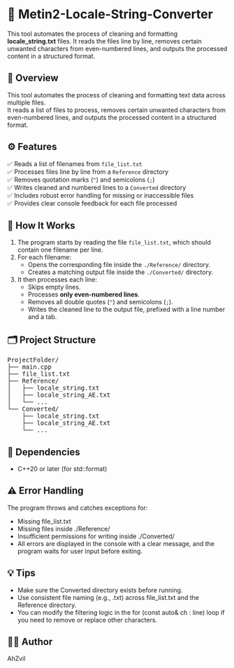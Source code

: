 # 🧩 Metin2-Locale-String-Converter
This tool automates the process of cleaning and formatting **locale_string.txt** files.
It reads the files line by line, removes certain unwanted characters from even-numbered lines,
and outputs the processed content in a structured format.

## 📘 Overview
This tool automates the process of cleaning and formatting text data across multiple files.  
It reads a list of files to process, removes certain unwanted characters from even-numbered lines,
and outputs the processed content in a structured format.

## ⚙️ Features
✅ Reads a list of filenames from `file_list.txt`  
✅ Processes files line by line from a `Reference` directory  
✅ Removes quotation marks (`"`) and semicolons (`;`)  
✅ Writes cleaned and numbered lines to a `Converted` directory  
✅ Includes robust error handling for missing or inaccessible files  
✅ Provides clear console feedback for each file processed  

## 🧠 How It Works
1. The program starts by reading the file `file_list.txt`, which should contain one filename per line.  
2. For each filename:
   - Opens the corresponding file inside the `./Reference/` directory.
   - Creates a matching output file inside the `./Converted/` directory.
3. It then processes each line:
   - Skips empty lines.
   - Processes **only even-numbered lines**.
   - Removes all double quotes (`"`) and semicolons (`;`).
   - Writes the cleaned line to the output file, prefixed with a line number and a tab.


## 🗂️ Project Structure
<pre>
ProjectFolder/
├── main.cpp
├── file_list.txt
├── Reference/
│   ├── locale_string.txt
│   ├── locale_string_AE.txt
│   └── ...
└── Converted/
    ├── locale_string.txt
    ├── locale_string_AE.txt
    └── ...
</pre>

## 🧱 **Dependencies**
 - C++20 or later (for std::format)

## ⚠️ Error Handling
The program throws and catches exceptions for:
 - Missing file_list.txt
 - Missing files inside ./Reference/
 - Insufficient permissions for writing inside ./Converted/
 - All errors are displayed in the console with a clear message, and the program waits for user input before exiting.

## 💡 Tips
 - Make sure the Converted directory exists before running.
 - Use consistent file naming (e.g., .txt) across file_list.txt and the Reference directory.
 - You can modify the filtering logic in the for (const auto& ch : line) loop if you need to remove or replace other characters.

## 🧑‍💻 Author
AhZvil
